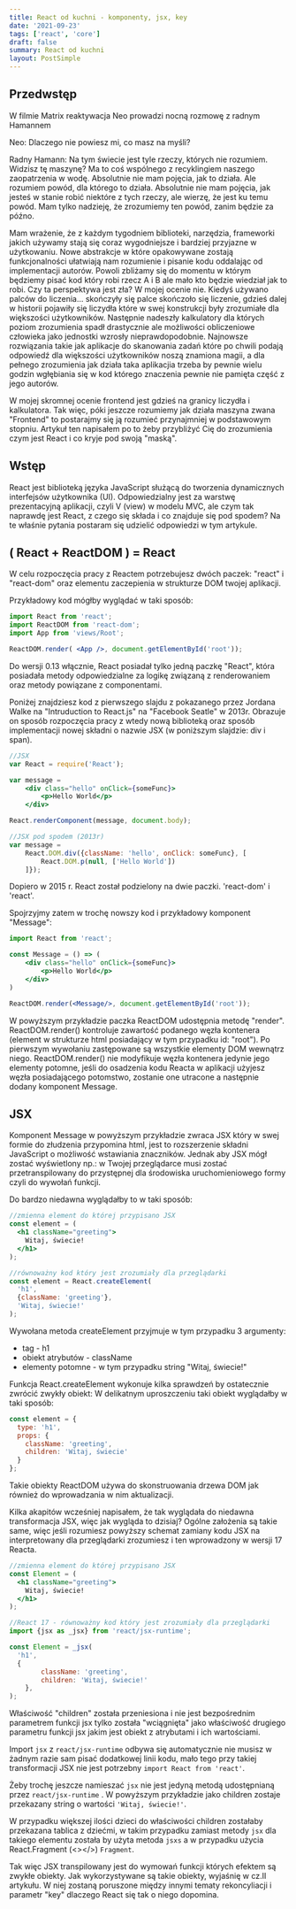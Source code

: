 ```yaml
---
title: React od kuchni - komponenty, jsx, key
date: '2021-09-23'
tags: ['react', 'core']
draft: false
summary: React od kuchni
layout: PostSimple
---
```


## Przedwstęp

W filmie Matrix reaktywacja Neo prowadzi nocną rozmowę z radnym Hamannem

Neo: Dlaczego nie powiesz mi, co masz na myśli?

Radny Hamann: Na tym świecie jest tyle rzeczy, których nie rozumiem. Widzisz tę maszynę? Ma to coś wspólnego z recyklingiem naszego zaopatrzenia w wodę. Absolutnie nie mam pojęcia, jak to działa. Ale rozumiem powód, dla którego to działa. Absolutnie nie mam pojęcia, jak jesteś w stanie robić niektóre z tych rzeczy, ale wierzę, że jest ku temu powód. Mam tylko nadzieję, że zrozumiemy ten powód, zanim będzie za późno.

Mam wrażenie, że z każdym tygodniem biblioteki, narzędzia, frameworki jakich używamy stają się coraz wygodniejsze i bardziej przyjazne w użytkowaniu. Nowe abstrakcje w które opakowywane zostają funkcjonalności ułatwiają nam rozumienie i pisanie kodu oddalając od implementacji autorów. Powoli zbliżamy się do momentu w którym będziemy pisać kod który robi rzecz A i B ale mało kto będzie wiedział jak to robi. Czy ta perspektywa jest zła? W mojej ocenie nie. Kiedyś używano palców do liczenia... skończyły się palce skończoło się liczenie, gdzieś dalej w historii pojawiły się liczydła które w swej konstrukcji były zrozumiałe dla większości użytkowników. Następnie nadeszły kalkulatory dla których poziom zrozumienia spadł drastycznie ale możliwości obliczeniowe człowieka jako jednostki wzrosły nieprawdopodobnie. Najnowsze rozwiązania takie jak aplikacje do skanowania zadań które po chwili podają odpowiedź dla większości użytkowników noszą znamiona magii, a dla pełnego zrozumienia jak działa taka aplikacjia trzeba by pewnie wielu godzin wgłębiania się w kod którego znaczenia pewnie nie pamięta część z jego autorów.

W mojej skromnej ocenie frontend jest gdzieś na granicy liczydła i kalkulatora. Tak więc, póki jeszcze rozumiemy jak działa maszyna zwana "Frontend" to postarajmy się ją rozumieć przynajmniej w podstawowym stopniu. Artykuł ten napisałem po to żeby przybliżyć Cię do zrozumienia czym jest React i co kryje pod swoją "maską".

## Wstęp

React jest biblioteką języka JavaScript służącą do tworzenia dynamicznych interfejsów użytkownika (UI). Odpowiedzialny jest za warstwę prezentacyjną aplikacji, czyli V (view) w modelu MVC, ale czym tak naprawdę jest React, z czego się składa i co znajduje się pod spodem? Na te właśnie pytania postaram się udzielić odpowiedzi w tym artykule.

## ( React + ReactDOM ) =  React

W celu rozpoczęcia pracy z Reactem potrzebujesz dwóch paczek: "react" i "react-dom" oraz elementu zaczepienia w strukturze DOM twojej aplikacji.

Przykładowy kod mógłby wyglądać w taki sposób:

```jsx
import React from 'react';
import ReactDOM from 'react-dom';
import App from 'views/Root';

ReactDOM.render( <App />, document.getElementById('root'));
```

Do wersji 0.13 włącznie, React posiadał tylko jedną paczkę "React", która posiadała metody odpowiedzialne za logikę związaną z renderowaniem oraz metody powiązane z componentami.

Poniżej znajdziesz kod z pierwszego slajdu z pokazanego przez Jordana Walke na "Intruduction to React.js" na "Facebook Seatle" w 2013r. Obrazuje on sposób rozpoczęcia pracy z wtedy nową biblioteką oraz sposób implementacji nowej składni o nazwie JSX (w poniższym slajdzie: div i span).

```jsx
//JSX
var React = require('React');

var message = 
	<div class="hello" onClick={someFunc}>
		<p>Hello World</p>
	</div>

React.renderComponent(message, document.body);

//JSX pod spodem (2013r)
var message = 
	React.DOM.div({className: 'hello', onClick: someFunc}, [
		React.DOM.p(null, ['Hello World'])
	]});
```

Dopiero w 2015 r. React został podzielony na dwie paczki. 'react-dom' i 'react'.

Spojrzyjmy zatem w trochę nowszy kod i przykładowy komponent "Message":

```jsx
import React from 'react';

const Message = () => (
	<div class="hello" onClick={someFunc}>
		<p>Hello World</p>
	</div>
)

ReactDOM.render(<Message/>, document.getElementById('root'));
```

W powyższym przykładzie paczka ReactDOM udostępnia metodę "render". ReactDOM.render() kontroluje zawartość podanego węzła kontenera (element w strukturze html posiadający w tym przypadku id: "root"). Po pierwszym wywołaniu zastępowane są wszystkie elementy DOM wewnątrz niego. ReactDOM.render() nie modyfikuje węzła kontenera jedynie jego elementy potomne, jeśli do osadzenia kodu Reacta w aplikacji użyjesz węzła posiadającego potomstwo, zostanie one utracone a następnie dodany komponent Message.

## JSX

Komponent Message w powyższym przykładzie zwraca JSX który w swej formie do złudzenia przypomina html, jest to rozszerzenie składni JavaScript o możliwość wstawiania znaczników. Jednak aby JSX mógł zostać wyświetlony np.: w Twojej przeglądarce musi zostać przetranspilowany do przystępnej dla środowiska uruchomieniowego formy czyli do wywołań funkcji.

Do bardzo niedawna wyglądałby to w taki sposób:

```jsx
//zmienna element do której przypisano JSX
const element = (
  <h1 className="greeting">
    Witaj, świecie!
  </h1>
);

//równoważny kod który jest zrozumiały dla przeglądarki
const element = React.createElement(
  'h1',
  {className: 'greeting'},
  'Witaj, świecie!'
);
```

Wywołana metoda createElement przyjmuje w tym przypadku 3 argumenty:

- tag - h1
- obiekt atrybutów - className
- elementy potomne - w tym przypadku string "Witaj, świecie!"

Funkcja React.createElement wykonuje kilka sprawdzeń by ostatecznie zwrócić zwykły obiekt:
W delikatnym uproszczeniu taki obiekt wyglądałby w taki sposób:

```jsx
const element = {
  type: 'h1',
  props: {
    className: 'greeting',
    children: 'Witaj, świecie'
  }
};
```

Takie obiekty ReactDOM używa do skonstruowania drzewa DOM jak również do wprowadzania w nim aktualizacji.

Kilka akapitów wcześniej napisałem, że tak wyglądała do niedawna transformacja JSX, więc jak wygląda to dzisiaj? Ogólne założenia są takie same, więc jeśli rozumiesz powyższy schemat zamiany kodu JSX na interpretowany dla przeglądarki zrozumiesz i ten wprowadzony w wersji 17 Reacta.

```jsx
//zmienna element do której przypisano JSX
const Element = (
  <h1 className="greeting">
    Witaj, świecie!
  </h1>
);

//React 17 - równoważny kod który jest zrozumiały dla przeglądarki 
import {jsx as _jsx} from 'react/jsx-runtime';

const Element = _jsx(
  'h1',
  { 
		className: 'greeting',
		children: 'Witaj, świecie!'
	},
);
```

Właściwość "children" została przeniesiona i nie jest bezpośrednim parametrem funkcji jsx tylko została "wciągnięta" jako właściwość drugiego parametru funkcji jsx jakim jest obiekt z atrybutami i ich wartościami.

Import `jsx` z `react/jsx-runtime` odbywa się automatycznie nie musisz w żadnym razie sam pisać dodatkowej linii kodu, mało tego przy takiej transformacji JSX nie jest potrzebny `import React from 'react'`.

Żeby trochę jeszcze namieszać `jsx` nie jest jedyną metodą udostępnianą przez  `react/jsx-runtime` .
W powyższym przykładzie jako children zostaje przekazany string o wartości `'Witaj, świecie!'`.

W przypadku większej ilości dzieci do właściwości children zostałaby przekazana tablica z dziećmi, w takim przypadku zamiast metody `jsx` dla takiego elementu została by użyta metoda `jsxs` a w przypadku użycia React.Fragment (<></>) `Fragment`.

Tak więc JSX transpilowany jest do wymowań funkcji których efektem są zwykłe obiekty. Jak wykorzystywane są takie obiekty, wyjaśnię w cz.II artykułu. W niej zostaną poruszone między innymi tematy rekoncyliacji i parametr "key" dlaczego React się tak o niego dopomina.

